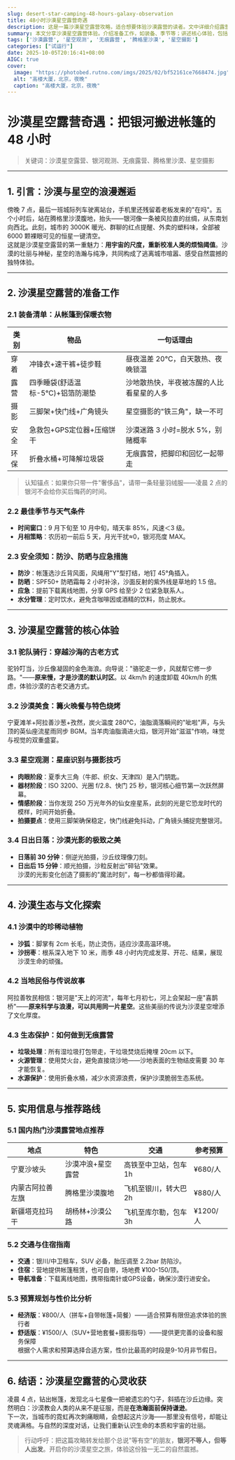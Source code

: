 ```yaml
---
slug: desert-star-camping-48-hours-galaxy-observation
title: 48小时沙漠星空露营奇遇
description: 这是一篇沙漠星空露营攻略，适合想要体验沙漠露营的读者。文中详细介绍露营准备、核心体验、生态文化探索等内容，给出国内热门露营地点、交通住宿、预算规划等实用信息，助你开启独特的沙漠星空之旅，感受自然震撼与宇宙壮丽。
summary: 本文分享沙漠星空露营体验。介绍准备工作，如装备、季节等；讲述核心体验，包括驼队骑行、美食、星空观测等；提及沙漠生态文化探索；还给出实用信息与推荐路线，最后强调露营能让人保持谦逊，与自然深度对话。
tags: ['沙漠露营', '星空观测', '无痕露营', '腾格里沙漠', '星空摄影']
categories: ["试运行"]
date: 2025-10-05T20:16:41+08:00
AIGC: true
cover:
  image: "https://photobed.rutno.com/imgs/2025/02/bf52161ce7668474.jpg"
  alt: "高楼大厦，北京，夜晚"
  caption: "高楼大厦，北京，夜晚"
---
```

# 沙漠星空露营奇遇：把银河搬进帐篷的 48 小时  
> 关键词：沙漠星空露营、银河观测、无痕露营、腾格里沙漠、星空摄影  

---

## 1. 引言：沙漠与星空的浪漫邂逅  
傍晚 7 点，最后一班城际列车驶离站台，手机里还残留着老板发来的"在吗"。五个小时后，站在腾格里沙漠腹地，抬头——银河像一条被风拉直的丝绸，从东南划向西北。此刻，城市的 3000K 暖光、群聊的红点提醒、外卖的塑料味，全部被 6000 颗裸眼可见的恒星一键清空。  
这就是沙漠星空露营的第一重魅力：**用宇宙的尺度，重新校准人类的烦恼阈值**。沙漠的壮丽与神秘，星空的浩瀚与纯净，共同构成了逃离城市喧嚣、感受自然震撼的独特体验。

---

## 2. 沙漠星空露营的准备工作  
### 2.1 装备清单：从帐篷到保暖衣物  
| 类别 | 物品 | 一句话理由 |
|---|---|---|
| 穿着 | 冲锋衣+速干裤+徒步鞋 | 昼夜温差 20℃，白天散热、夜晚锁温 |
| 露营 | 四季睡袋(舒适温标-5℃)+铝箔防潮垫 | 沙地散热快，半夜被冻醒的人比看星星的人多 |
| 摄影 | 三脚架+快门线+广角镜头 | 星空摄影的"铁三角"，缺一不可 |
| 安全 | 急救包+GPS定位器+压缩饼干 | 沙漠迷路 3 小时=脱水 5%，别赌概率 |
| 环保 | 折叠水桶+可降解垃圾袋 | 无痕露营，把脚印和回忆一起带走 |

> 认知锚点：如果你只带一件"奢侈品"，请带一条轻量羽绒服——凌晨 2 点的银河不会给你买后悔药的时间。

### 2.2 最佳季节与天气条件  
- **时间窗口**：9 月下旬至 10 月中旬，晴天率 85%，风速＜3 级。  
- **月相策略**：农历初一前后 5 天，月光干扰≈0，银河亮度 MAX。  

### 2.3 安全须知：防沙、防晒与应急措施  
- **防沙**：帐篷选沙丘背风面，风绳用"Y"型打结，地钉 45°角插入。  
- **防晒**：SPF50+ 防晒霜每 2 小时补涂，沙面反射的紫外线是草地的 1.5 倍。  
- **应急**：提前下载离线地图，分享 GPS 给至少 2 位紧急联系人。  
- **水分管理**：定时饮水，避免含咖啡因或酒精的饮料，防止脱水。

---

## 3. 沙漠星空露营的核心体验  
### 3.1 驼队骑行：穿越沙海的古老方式  
驼铃叮当，沙丘像凝固的金色海浪。向导说："骆驼走一步，风就帮它修一步路。"——**原来慢，才是沙漠的默认时区**。以 4km/h 的速度卸载 40km/h 的焦虑，体验沙漠的古老交通方式。

### 3.2 沙漠美食：篝火晚餐与特色烧烤  
宁夏滩羊+阿拉善沙葱+孜然，炭火温度 280℃，油脂滴落瞬间的"呲啦"声，与头顶的英仙座流星雨同步 BGM。当羊肉油脂滴进火焰，银河开始"滋滋"作响，味觉与视觉的双重盛宴。

### 3.3 星空观测：星座识别与摄影技巧  
- **肉眼阶段**：夏季大三角（牛郎、织女、天津四）是入门钥匙。  
- **器材阶段**：ISO 3200、光圈 f/2.8、快门 25 秒，银河核心细节第一次跃然屏幕。  
- **情感阶段**：当你发现 250 万光年外的仙女座星系，此刻的光是它恐龙时代的模样，时间开始折叠。  
- **拍摄要点**：使用三脚架确保稳定，快门线避免抖动，广角镜头捕捉完整银河。

### 3.4 日出日落：沙漠光影的极致之美  
- **日落前 30 分钟**：侧逆光拍摄，沙丘纹理像刀刻。  
- **日出后 15 分钟**：顺光拍摄，沙粒反射出"碎钻"效果。  
沙漠的光影变化创造了摄影的"魔法时刻"，每一秒都值得珍藏。

---

## 4. 沙漠生态与文化探索  
### 4.1 沙漠中的珍稀动植物  
- **沙狐**：脚掌有 2cm 长毛，防止烫伤，适应沙漠高温环境。  
- **沙拐枣**：根系深入地下 10 米，雨季 48 小时内完成发芽、开花、结果，展现沙漠生命的顽强。

### 4.2 当地民俗与传说故事  
阿拉善牧民相信：银河是"天上的河流"，每年七月初七，河上会架起一座"喜鹊桥"——**原来科学与浪漫，可以共用同一片星空**。这些美丽的传说为沙漠星空增添了文化厚度。

### 4.3 生态保护：如何做到无痕露营  
- **垃圾处理**：所有湿垃圾打包带走，干垃圾焚烧后掩埋 20cm 以下。  
- **火源管理**：使用焚火台，避免直接烧沙地——沙地表面的生物结皮需要 30 年才能恢复。  
- **水源保护**：使用折叠水桶，减少水资源浪费，保护沙漠脆弱生态系统。

---

## 5. 实用信息与推荐路线  
### 5.1 国内热门沙漠露营地点推荐  
| 地点 | 特色 | 交通 | 参考预算 |
|---|---|---|---|
| 宁夏沙坡头 | 沙漠冲浪+星空露营 | 高铁至中卫站，包车 1h | ¥680/人 |
| 内蒙古阿拉善左旗 | 腾格里沙漠腹地 | 飞机至银川，转大巴 2h | ¥880/人 |
| 新疆塔克拉玛干 | 胡杨林+沙漠公路 | 飞机至库尔勒，包车 3h | ¥1200/人 |

### 5.2 交通与住宿指南  
- **交通**：银川/中卫租车，SUV 必备，胎压调至 2.2bar 防陷沙。  
- **住宿**：营地提供帐篷租赁，也可自带，场地费 ¥100-150/顶。  
- **导航准备**：下载离线地图，携带指南针或GPS设备，确保沙漠行进安全。

### 5.3 预算规划与性价比分析  
- **经济版**：¥800/人（拼车+自带帐篷+简餐）——适合预算有限但追求体验的旅行者  
- **舒适版**：¥1500/人（SUV+营地套餐+摄影指导）——提供更完善的设备和服务保障  
根据个人需求和预算选择合适方案，性价比最高的时段是9-10月非节假日。

---

## 6. 结语：沙漠星空露营的心灵收获  
凌晨 4 点，钻出帐篷，发现北斗七星像一把被遗忘的勺子，斜插在沙丘边缘。突然明白：沙漠教会人类的从来不是征服，而是**在浩瀚面前保持谦逊**。  
下一次，当城市的霓虹再次刺痛眼睛，会想起这片沙海——那里没有信号，却能让灵魂满格。与自然的深度对话，让我们重新认识生命的本质和宇宙的壮丽。

> 行动呼吁：把这篇攻略转发给那个总说"等有空"的朋友，**银河不等人，但等人出发**。开启你的沙漠星空之旅，体验这份独一无二的自然震撼。
    